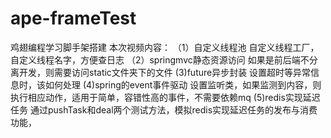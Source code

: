 # ape-frameTest
鸡翅编程学习脚手架搭建
本次视频内容：
（1）自定义线程池
    自定义线程工厂，自定义线程名字，方便查日志
（2）springmvc静态资源访问
    如果是前后端不分离开发，则需要访问static文件夹下的文件
(3)future异步封装
    设置超时等异常信息时，该如何处理
(4)spring的event事件驱动
    设置监听类，如果监测到内容，则执行相应动作，适用于简单，容错性高的事件，不需要依赖mq
(5)redis实现延迟任务
    通过pushTask和deal两个测试方法，模拟redis实现延迟任务的发布与消费功能，
